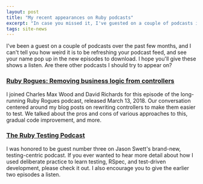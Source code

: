 ```yaml
---
layout: post
title: "My recent appearances on Ruby podcasts"
excerpt: "In case you missed it, I've guested on a couple of podcasts in 2018."
tags: site-news
---
```


I've been a guest on a couple of podcasts over the past few months, and I can't tell you how weird it is to be refreshing your podcast feed, and see your name pop up in the new episodes to download. I hope you'll give these shows a listen. Are there other podcasts I should try to appear on?

### [Ruby Rogues: Removing business logic from controllers](https://devchat.tv/ruby-rogues/rr-353-removing-business-logic-from-rails-controllers-with-aaron-sumner)

I joined Charles Max Wood and David Richards for this episode of the long-running Ruby Rogues podcast, released March 13, 2018. Our conversation centered around my blog posts on rewriting controllers to make them easier to test. We talked about the pros and cons of various approaches to this, gradual code improvement, and more.

### [The Ruby Testing Podcast](http://www.rubytestingpodcast.com/aaron-sumner)

I was honored to be guest number three on Jason Swett's brand-new, testing-centric podcast. If you ever wanted to hear more detail about how I used deliberate practice to learn testing, RSpec, and test-driven development, please check it out. I also encourage you to give the earlier two episodes a listen.

